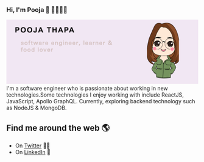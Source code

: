 ### Hi, I'm Pooja 👋 👩🏻‍🏫✨
<img src="https://raw.githubusercontent.com/PoojaMgr/PoojaMgr/master/POOJATHAPA.png" alt="banner that says about Pooja Thapa"/>
I'm a software engineer who is passionate about working in new technologies.Some technologies I enjoy working with include ReactJS, JavaScript, Apollo GraphQL. Currently, exploring backend technology such as NodeJS & MongoDB.

## Find me around the web 🌎
 - On <a href="https://twitter.com/poojamgr">Twitter</a>  ✍🏾 
 - On <a href="https://www.linkedin.com/in/pooja-thapa-815359b1">LinkedIn</a> 💼



<!--
**PoojaMgr/PoojaMgr** is a ✨ _special_ ✨ repository because its `README.md` (this file) appears on your GitHub profile.

Here are some ideas to get you started:

- 🔭 I’m currently working on ...
- 🌱 I’m currently learning ...
- 👯 I’m looking to collaborate on ...
- 🤔 I’m looking for help with ...
- 💬 Ask me about ...
- 📫 How to reach me: ...
- 😄 Pronouns: ...
- ⚡ Fun fact: ...
-->
